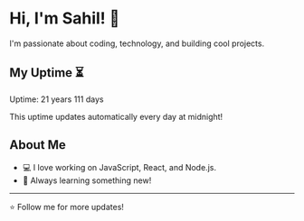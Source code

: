 # Hi, I'm Sahil! 👋

I'm passionate about coding, technology, and building cool projects.

## My Uptime ⏳
Uptime: 21 years 111 days

This uptime updates automatically every day at midnight!

## About Me
- 💻 I love working on JavaScript, React, and Node.js.
- 🎯 Always learning something new!

---

⭐️ Follow me for more updates!
